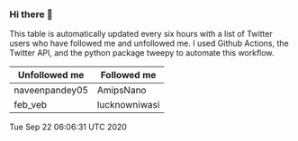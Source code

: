 ### Hi there 👋

This table is automatically updated every six hours with a list of Twitter users who have followed me and unfollowed me. I used Github Actions, the Twitter API, and the python package tweepy to automate this workflow.

| Unfollowed me |  Followed me |
| --- | --- |
|naveenpandey05|AmipsNano|
|feb_veb|lucknowniwasi|
Tue Sep 22 06:06:31 UTC 2020
